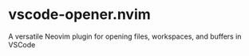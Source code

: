 # vscode-opener.nvim
A versatile Neovim plugin for opening files, workspaces, and buffers in VSCode
